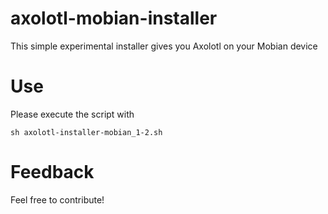 # axolotl-mobian-installer
This simple experimental installer gives you Axolotl on your Mobian device

# Use
Please execute the script with
```
sh axolotl-installer-mobian_1-2.sh
```

# Feedback
Feel free to contribute!
